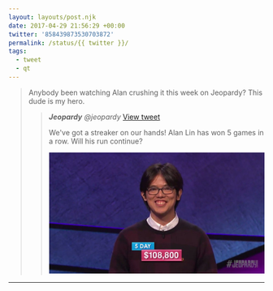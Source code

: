 ```yaml
---
layout: layouts/post.njk
date: 2017-04-29 21:56:29 +00:00
twitter: '858439873530703872'
permalink: /status/{{ twitter }}/
tags: 
  - tweet
  - qt
---
```


> Anybody been watching Alan crushing it this week on Jeopardy? This dude is my hero. 
> 
> > <cite>**Jeopardy** @jeopardy</cite> [View tweet](https://twitter.com/jeopardy/status/858153877333344256)
> > 
> > We've got a streaker on our hands! Alan Lin has won 5 games in a row. Will his run continue?
> > 
> > ![](/img/_qt/C-inq_FU0AA5V3q.jpg)

---
